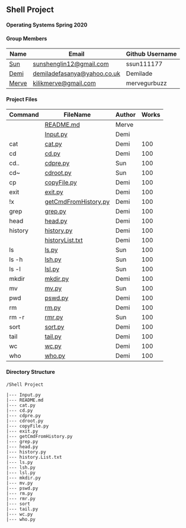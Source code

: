 ## Shell Project
#### Operating Systems Spring 2020

#### Group Members

| Name                          | Email       | Github Username |
| ----------------------------- | ----------- | --------------- |
| [Sun](https://github.com/ssun111177/5143-OpSys-Sun/tree/master/Assignments/shell)| sunshenglin12@gmail.com  | ssun111177   |
| [Demi](https://github.com/Demilade/5143-OS-Fasanya/tree/master/Assignments/P01-Shell) | demiladefasanya@yahoo.co.uk   | Demilade   |
| [Merve](https://github.com/mervegurbuzz/shell.git) | kilikmerve@gmail.com | mervegurbuzz |

#### Project Files

| Command | FileName       | Author | Works |
| ------- | -------------- | ------ | ----- |
|         | [README.md](README.md) | Merve |     |
|         | [Input.py](https://github.com/OS-Shell-group-project/shell/blob/master/Input.py)| Demi |
| cat     | [cat.py](https://github.com/OS-Shell-group-project/shell/blob/master/cat.py)| Demi | 100 |
| cd      | [cd.py](https://github.com/OS-Shell-group-project/shell/blob/master/cd.py)| Demi | 100 |
| cd..   | [cdpre.py](https://github.com/OS-Shell-group-project/shell/blob/master/cdpre.py) | Sun | 100 |
| cd~    | [cdroot.py](https://github.com/OS-Shell-group-project/shell/blob/master/cdroot.py)| Sun | 100 |
| cp      | [copyFile.py](https://github.com/OS-Shell-group-project/shell/blob/master/copyFile.py)| Demi | 100 |
| exit    | [exit.py](https://github.com/OS-Shell-group-project/shell/blob/master/exit.py)| Demi | 100 |
| !x      | [getCmdFromHistory.py](https://github.com/OS-Shell-group-project/shell/blob/master/getCmdHistory.py)| Demi | 100 |
| grep    | [grep.py](https://github.com/OS-Shell-group-project/shell/blob/master/grep.py)| Demi | 100 |
| head    | [head.py](https://github.com/OS-Shell-group-project/shell/blob/master/head.py)| Demi | 100 |
| history | [history.py](https://github.com/OS-Shell-group-project/shell/blob/master/history.py)| Demi | 100 |
|         | [historyList.txt](https://github.com/OS-Shell-group-project/shell/blob/master/historyList.txt)| Demi | 100 |
| ls      | [ls.py](https://github.com/OS-Shell-group-project/shell/blob/master/ls.py)| Sun | 100 |
| ls -h     | [lsh.py](https://github.com/OS-Shell-group-project/shell/blob/master/lsh.py) | Sun | 100 |
| ls -l     | [lsl.py](https://github.com/OS-Shell-group-project/shell/blob/master/lsl.py) | Sun | 100 |
| mkdir   | [mkdir.py](https://github.com/OS-Shell-group-project/shell/blob/master/mkdir.py)| Demi | 100 |
| mv      | [mv.py](https://github.com/OS-Shell-group-project/shell/blob/master/mv.py) | Sun | 100 |
| pwd   | [pswd.py](https://github.com/OS-Shell-group-project/shell/blob/master//pswd.py)| Demi | 100 |
| rm      | [rm.py](https://github.com/OS-Shell-group-project/shell/blob/master/rm.py)| Demi | 100 |
| rm -r     | [rmr.py](https://github.com/OS-Shell-group-project/shell/blob/master/rmr.py) | Sun |  100 |
| sort  | [sort.py](https://github.com/OS-Shell-group-project/shell/blob/master/sort.py) | Demi | 100 |
| tail    | [tail.py](https://github.com/OS-Shell-group-project/shell/blob/master/tail.py)| Demi | 100 |
| wc      | [wc.py](https://github.com/OS-Shell-group-project/shell/blob/master/wc.py)| Demi | 100 |
| who     | [who.py](https://github.com/OS-Shell-group-project/shell/blob/master/who.py)| Demi | 100 |
 

#### Directory Structure

```
/Shell Project

|--- Input.py
|--- README.md
|--- cat.py
|--- cd.py
|--- cdpre.py
|--- cdroot.py
|--- copyFile.py
|--- exit.py
|--- getCmdFromHistory.py
|--- grep.py
|--- head.py
|--- history.py
|--- history.List.txt
|--- ls.py
|--- lsh.py
|--- lsl.py
|--- mkdir.py
|--- mv.py
|--- pswd.py
|--- rm.py
|--- rmr.py
|--- sort
|--- tail.py
|--- wc.py
|--- who.py

